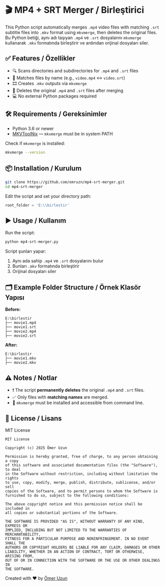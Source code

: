 # 🎬 MP4 + SRT Merger / Birleştirici

This Python script automatically merges `.mp4` video files with matching `.srt` subtitle files into `.mkv` format using `mkvmerge`, then deletes the original files.  
Bu Python betiği, aynı adı taşıyan `.mp4` ve `.srt` dosyalarını `mkvmerge` kullanarak `.mkv` formatında birleştirir ve ardından orijinal dosyaları siler.

## ✅ Features / Özellikler
- 🔍 Scans directories and subdirectories for `.mp4` and `.srt` files  
- 🎯 Matches files by name (e.g., `video.mp4` ↔ `video.srt`)  
- 🎞 Creates `.mkv` outputs via `mkvmerge`  
- 🧹 Deletes the original `.mp4` and `.srt` files after merging  
- 💻 No external Python packages required  

## 🛠 Requirements / Gereksinimler
- Python 3.6 or newer  
- [MKVToolNix](https://mkvtoolnix.download/) — `mkvmerge` must be in system PATH

Check if `mkvmerge` is installed:
```bash
mkvmerge --version
```

## 📦 Installation / Kurulum
```bash
git clone https://github.com/omruzn/mp4-srt-merger.git
cd mp4-srt-merger
```

Edit the script and set your directory path:
```python
root_folder = 'E:\\birlestir'
```

## ▶️ Usage / Kullanım
Run the script:
```bash
python mp4-srt-merger.py
```

Script şunları yapar:
1. Aynı ada sahip `.mp4` ve `.srt` dosyalarını bulur  
2. Bunları `.mkv` formatında birleştirir  
3. Orijinal dosyaları siler  

## 🗂 Example Folder Structure / Örnek Klasör Yapısı

**Before:**
```
E:\birlestir
├── movie1.mp4
├── movie1.srt
├── movie2.mp4
├── movie2.srt
```

**After:**
```
E:\birlestir
├── movie1.mkv
├── movie2.mkv
```

## ⚠️ Notes / Notlar
- ❗ The script **permanently deletes** the original `.mp4` and `.srt` files.  
- ✅ Only files with **matching names** are merged.  
- 🧪 `mkvmerge` must be installed and accessible from command line.

## 📄 License / Lisans
MIT License

```
MIT License

Copyright (c) 2025 Ömer Uzun

Permission is hereby granted, free of charge, to any person obtaining a copy
of this software and associated documentation files (the "Software"), to deal
in the Software without restriction, including without limitation the rights
to use, copy, modify, merge, publish, distribute, sublicense, and/or sell
copies of the Software, and to permit persons to whom the Software is
furnished to do so, subject to the following conditions:

The above copyright notice and this permission notice shall be included in
all copies or substantial portions of the Software.

THE SOFTWARE IS PROVIDED "AS IS", WITHOUT WARRANTY OF ANY KIND, EXPRESS OR
IMPLIED, INCLUDING BUT NOT LIMITED TO THE WARRANTIES OF MERCHANTABILITY,
FITNESS FOR A PARTICULAR PURPOSE AND NONINFRINGEMENT. IN NO EVENT SHALL THE
AUTHORS OR COPYRIGHT HOLDERS BE LIABLE FOR ANY CLAIM, DAMAGES OR OTHER
LIABILITY, WHETHER IN AN ACTION OF CONTRACT, TORT OR OTHERWISE, ARISING FROM,
OUT OF OR IN CONNECTION WITH THE SOFTWARE OR THE USE OR OTHER DEALINGS IN
THE SOFTWARE.
```

Created with ❤️ by [Ömer Uzun](https://github.com/omruzn)
